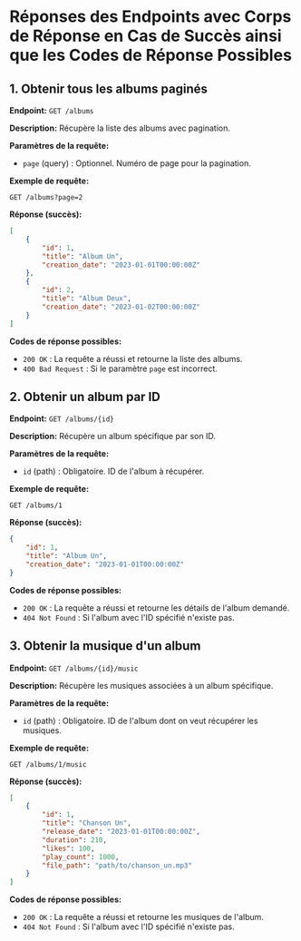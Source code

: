 # Réponses des Endpoints avec Corps de Réponse en Cas de Succès ainsi que les Codes de Réponse Possibles


## 1. Obtenir tous les albums paginés
**Endpoint:** `GET /albums`

**Description:** Récupère la liste des albums avec pagination.

**Paramètres de la requête:**
- `page` (query) : Optionnel. Numéro de page pour la pagination.

**Exemple de requête:**
```
GET /albums?page=2
```

**Réponse (succès):**
```json
[
    {
        "id": 1,
        "title": "Album Un",
        "creation_date": "2023-01-01T00:00:00Z"
    },
    {
        "id": 2,
        "title": "Album Deux",
        "creation_date": "2023-01-02T00:00:00Z"
    }
]
```

**Codes de réponse possibles:**
- `200 OK` : La requête a réussi et retourne la liste des albums.
- `400 Bad Request` : Si le paramètre `page` est incorrect.

## 2. Obtenir un album par ID
**Endpoint:** `GET /albums/{id}`

**Description:** Récupère un album spécifique par son ID.

**Paramètres de la requête:**
- `id` (path) : Obligatoire. ID de l'album à récupérer.

**Exemple de requête:**
```
GET /albums/1
```

**Réponse (succès):**
```json
{
    "id": 1,
    "title": "Album Un",
    "creation_date": "2023-01-01T00:00:00Z"
}
```

**Codes de réponse possibles:**
- `200 OK` : La requête a réussi et retourne les détails de l'album demandé.
- `404 Not Found` : Si l'album avec l'ID spécifié n'existe pas.

## 3. Obtenir la musique d'un album
**Endpoint:** `GET /albums/{id}/music`

**Description:** Récupère les musiques associées à un album spécifique.

**Paramètres de la requête:**
- `id` (path) : Obligatoire. ID de l'album dont on veut récupérer les musiques.

**Exemple de requête:**
  ```
  GET /albums/1/music
  ```

  **Réponse (succès):**
  ```json
  [
      {
          "id": 1,
          "title": "Chanson Un",
          "release_date": "2023-01-01T00:00:00Z",
          "duration": 210,
          "likes": 100,
          "play_count": 1000,
          "file_path": "path/to/chanson_un.mp3"
      }
  ]
  ```

  **Codes de réponse possibles:**
  - `200 OK` : La requête a réussi et retourne les musiques de l'album.
  - `404 Not Found` : Si l'album avec l'ID spécifié n'existe pas.